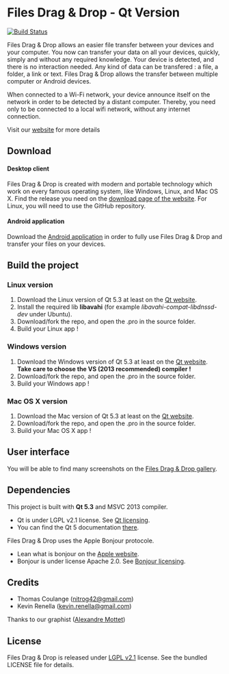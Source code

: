 Files Drag & Drop - Qt Version
===========

[![Build Status](https://travis-ci.org/filesdnd/filesdnd-qt.svg?branch=master)](https://travis-ci.org/filesdnd/filesdnd-qt)

Files Drag & Drop allows an easier file transfer between your devices and your computer.
You now can transfer your data on all your devices, quickly, simply and without any required knowledge. Your device is detected, and there is no interaction needed. Any kind of data can be transfered : a file, a folder, a link or text.
Files Drag & Drop allows the transfer between multiple computer or Android devices.

When connected to a Wi-Fi network, your device announce itself on the network in order to be detected by a distant computer. Thereby, you need only to be connected to a local wifi network, without any internet connection.

Visit our [website][1] for more details

## Download

#### Desktop client
Files Drag & Drop is created with modern and portable technology which work on every famous operating system, like Windows, Linux, and Mac OS X.
Find the release you need on the [download page of the website][2]. For Linux, you will need to use the GitHub repository.

#### Android application
Download the [Android application][3] in order to fully use Files Drag & Drop and transfer your files on your devices.

## Build the project

### Linux version
 1. Download the Linux version of  Qt 5.3 at least on the [Qt website][4].
 2. Install the required lib **libavahi** (for example *libavahi-compat-libdnssd-dev* under Ubuntu).
 3. Download/fork the repo, and open the .pro in the source folder. 
 4. Build your Linux app !

### Windows version
 1. Download the Windows version of  Qt 5.3 at least on the [Qt website][4]. **Take care to choose the VS (2013 recommended) compiler !**
 3. Download/fork the repo, and open the .pro in the source folder. 
 4. Build your Windows app !

### Mac OS X version
 1. Download the Mac version of  Qt 5.3 at least on the [Qt website][4].
 3. Download/fork the repo, and open the .pro in the source folder. 
 4. Build your Mac OS X app !
 
## User interface
You will be able to find many screenshots on the [Files Drag & Drop gallery][5].

## Dependencies

This project is built with **Qt 5.3** and MSVC 2013 compiler.

 - Qt is under LGPL v2.1 license. See [Qt licensing][6].
 - You can find the Qt 5 documentation [there][7].

Files Drag & Drop uses the Apple Bonjour protocole.

 - Lean what is bonjour on the [Apple website][8].
 - Bonjour is under license Apache 2.0. See [Bonjour licensing][9].

## Credits
 - Thomas Coulange ([nitrog42@gmail.com][10]) 
 - Kevin Renella ([kevin.renella@gmail.com][11])

Thanks to our graphist  ([Alexandre Mottet][12])

## License
Files Drag & Drop is released under [LGPL v2.1][13] license. See the bundled LICENSE file for details.


  [1]: http://www.filesdnd.com/
  [2]: http://www.filesdnd.com/download
  [3]: https://play.google.com/store/apps/details?id=com.filesdnd
  [4]: http://qt-project.org/downloads
  [5]: http://www.filesdnd.com/gallery
  [6]: https://qt-project.org/products/licensing
  [7]: http://qt-project.org/doc/qt-5/classes.html
  [8]: http://www.apple.com/support/bonjour/
  [9]: https://developer.apple.com/softwarelicensing/agreements/bonjour.php
  [10]: mailto:nitrog42@gmail.com
  [11]: mailto:kevin.renella@gmail.com
  [12]: https://github.com/Aleanar
  [13]: http://www.gnu.org/licenses/lgpl-2.1.html
